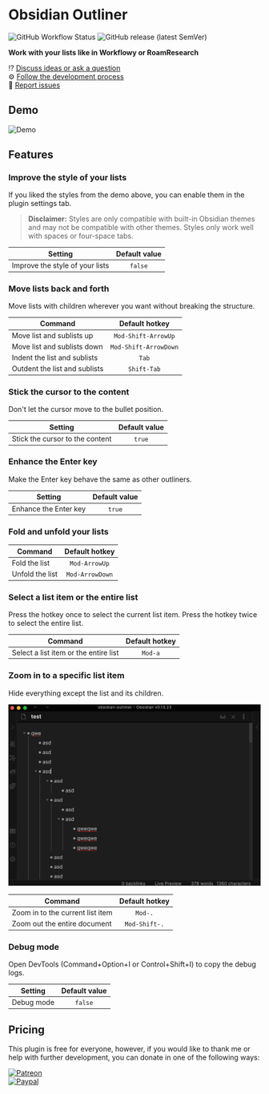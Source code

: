 # Obsidian Outliner

![GitHub Workflow Status](https://img.shields.io/github/workflow/status/vslinko/obsidian-outliner/Release?logo=github&style=for-the-badge)
![GitHub release (latest SemVer)](https://img.shields.io/github/v/release/vslinko/obsidian-outliner?style=for-the-badge&sort=semver)

**Work with your lists like in Workflowy or RoamResearch**

⁉️ [Discuss ideas or ask a question](https://github.com/vslinko/obsidian-outliner/discussions)<br>
⚙️ [Follow the development process](https://github.com/vslinko/obsidian-outliner/projects/1)<br>
🐛 [Report issues](https://github.com/vslinko/obsidian-outliner/issues)

## Demo

![Demo](https://raw.githubusercontent.com/vslinko/obsidian-outliner/main/demo.gif)

## Features

### Improve the style of your lists

If you liked the styles from the demo above, you can enable them in the plugin settings tab.

> **Disclaimer:** Styles are only compatible with built-in Obsidian themes and may not be compatible with other themes. Styles only work well with spaces or four-space tabs.

| Setting                         | Default value |
|---------------------------------|:-------------:|
| Improve the style of your lists | `false`       |

### Move lists back and forth

Move lists with children wherever you want without breaking the structure.

| Command                       | Default hotkey        |
|-------------------------------|:---------------------:|
| Move list and sublists up     | `Mod-Shift-ArrowUp`   |
| Move list and sublists down   | `Mod-Shift-ArrowDown` |
| Indent the list and sublists  | `Tab`                 |
| Outdent the list and sublists | `Shift-Tab`           |

### Stick the cursor to the content

Don't let the cursor move to the bullet position.

| Setting                         | Default value |
|---------------------------------|:-------------:|
| Stick the cursor to the content | `true`        |

### Enhance the Enter key

Make the Enter key behave the same as other outliners.

| Setting               | Default value |
|-----------------------|:-------------:|
| Enhance the Enter key | `true`        |

### Fold and unfold your lists

| Command         | Default hotkey  |
|-----------------|:---------------:|
| Fold the list   | `Mod-ArrowUp`   |
| Unfold the list | `Mod-ArrowDown` |

### Select a list item or the entire list

Press the hotkey once to select the current list item. Press the hotkey twice to select the entire list.

| Command                               | Default hotkey |
|---------------------------------------|:--------------:|
| Select a list item or the entire list | `Mod-a`        |

### Zoom in to a specific list item

Hide everything except the list and its children.

![Zoom Demo](https://raw.githubusercontent.com/vslinko/obsidian-outliner/main/demo2.gif)

| Command                          | Default hotkey |
|----------------------------------|:--------------:|
| Zoom in to the current list item | `Mod-.`        |
| Zoom out the entire document     | `Mod-Shift-.`  |

### Debug mode

Open DevTools (Command+Option+I or Control+Shift+I) to copy the debug logs.

| Setting    | Default value |
|------------|:-------------:|
| Debug mode | `false`       |

## Pricing

This plugin is free for everyone, however, if you would like to thank me
or help with further development, you can donate in one of the following ways:

[![Patreon](https://img.shields.io/badge/patreon-vslinko-orange?logo=patreon&style=social)](https://patreon.com/vslinko)<br>
[![Paypal](https://img.shields.io/badge/paypal-vslinko-orange?logo=paypal&style=social)](https://www.paypal.me/vslinko)
